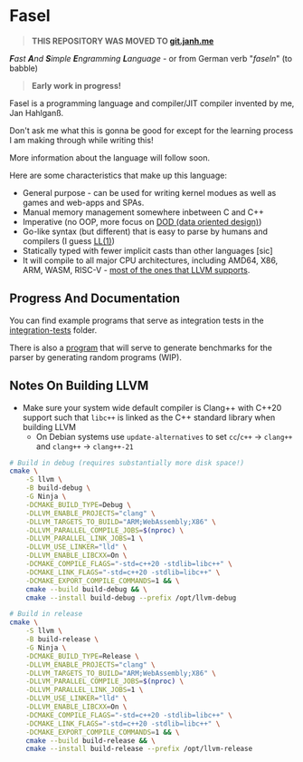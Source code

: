 # Fasel

> **THIS REPOSITORY WAS MOVED TO [git.janh.me](https://git.janh.me/jhlgns/fasel.git)**

_**F**ast **A**nd **S**imple **E**ngramming **L**anguage_ - or from German verb "_faseln_" (to babble)

> **Early work in progress!**

Fasel is a programming language and compiler/JIT compiler invented by me, Jan Hahlganß.

Don't ask me what this is gonna be good for except for the learning process I am making through while writing this!

More information about the language will follow soon.

Here are some characteristics that make up this language:

* General purpose - can be used for writing kernel modues as well as games and web-apps and SPAs.
* Manual memory management somewhere inbetween C and C++
* Imperative (no OOP, more focus on [DOD (data oriented design)](https://en.wikipedia.org/wiki/Data-oriented_design))
* Go-like syntax (but different) that is easy to parse by humans and compilers (I guess [LL(1)](https://en.wikipedia.org/wiki/LL_parser))
* Statically typed with fewer implicit casts than other languages [sic]
* It will compile to all major CPU architectures, including AMD64, X86, ARM, WASM, RISC-V - [most of the ones that LLVM supports](https://github.com/llvm/llvm-project/tree/main/llvm/lib/Target).

## Progress And Documentation

You can find example programs that serve as integration tests in the [integration-tests](./integration-tests) folder.

There is also a [program](./generate_bogus_program.fsl) that will serve to generate benchmarks for the parser by generating random programs (WIP).

## Notes On Building LLVM

* Make sure your system wide default compiler is Clang++ with C++20 support such that `libc++` is linked as the C++ standard library when building LLVM
    * On Debian systems use `update-alternatives` to set `cc`/`c++` → `clang++` and `clang++` → `clang++-21`

```bash
# Build in debug (requires substantially more disk space!)
cmake \
    -S llvm \
    -B build-debug \
    -G Ninja \
    -DCMAKE_BUILD_TYPE=Debug \
    -DLLVM_ENABLE_PROJECTS="clang" \
    -DLLVM_TARGETS_TO_BUILD="ARM;WebAssembly;X86" \
    -DLLVM_PARALLEL_COMPILE_JOBS=$(nproc) \
    -DLLVM_PARALLEL_LINK_JOBS=1 \
    -DLLVM_USE_LINKER="lld" \
    -DLLVM_ENABLE_LIBCXX=On \
    -DCMAKE_COMPILE_FLAGS="-std=c++20 -stdlib=libc++" \
    -DCMAKE_LINK_FLAGS="-std=c++20 -stdlib=libc++" \
    -DCMAKE_EXPORT_COMPILE_COMMANDS=1 && \
    cmake --build build-debug && \
    cmake --install build-debug --prefix /opt/llvm-debug

# Build in release
cmake \
    -S llvm \
    -B build-release \
    -G Ninja \
    -DCMAKE_BUILD_TYPE=Release \
    -DLLVM_ENABLE_PROJECTS="clang" \
    -DLLVM_TARGETS_TO_BUILD="ARM;WebAssembly;X86" \
    -DLLVM_PARALLEL_COMPILE_JOBS=$(nproc) \
    -DLLVM_PARALLEL_LINK_JOBS=1 \
    -DLLVM_USE_LINKER="lld" \
    -DLLVM_ENABLE_LIBCXX=On \
    -DCMAKE_COMPILE_FLAGS="-std=c++20 -stdlib=libc++" \
    -DCMAKE_LINK_FLAGS="-std=c++20 -stdlib=libc++" \
    -DCMAKE_EXPORT_COMPILE_COMMANDS=1 && \
    cmake --build build-release && \
    cmake --install build-release --prefix /opt/llvm-release
```
